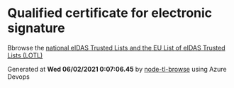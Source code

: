 # Qualified certificate for electronic signature 
 Bbrowse the [national eIDAS Trusted Lists and the EU List of eIDAS Trusted Lists (LOTL)](https://webgate.ec.europa.eu/tl-browser/#/) 
 
 
Generated at **Wed 06/02/2021  0:07:06.45** by [node-tl-browse](https://github.com/ymedlop/node-tl-browser) using Azure Devops 
